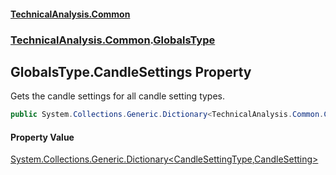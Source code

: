 #### [TechnicalAnalysis\.Common](Atypical.TechnicalAnalysis.Common.md 'Atypical\.TechnicalAnalysis\.Common')
### [TechnicalAnalysis\.Common](Atypical.TechnicalAnalysis.Common.md#TechnicalAnalysis.Common 'TechnicalAnalysis\.Common').[GlobalsType](GlobalsType.md 'TechnicalAnalysis\.Common\.GlobalsType')

## GlobalsType\.CandleSettings Property

Gets the candle settings for all candle setting types\.

```csharp
public System.Collections.Generic.Dictionary<TechnicalAnalysis.Common.CandleSettingType,TechnicalAnalysis.Common.CandleSetting> CandleSettings { get; }
```

#### Property Value
[System\.Collections\.Generic\.Dictionary&lt;](https://docs.microsoft.com/en-us/dotnet/api/System.Collections.Generic.Dictionary-2 'System\.Collections\.Generic\.Dictionary\`2')[CandleSettingType](CandleSettingType.md 'TechnicalAnalysis\.Common\.CandleSettingType')[,](https://docs.microsoft.com/en-us/dotnet/api/System.Collections.Generic.Dictionary-2 'System\.Collections\.Generic\.Dictionary\`2')[CandleSetting](CandleSetting.md 'TechnicalAnalysis\.Common\.CandleSetting')[&gt;](https://docs.microsoft.com/en-us/dotnet/api/System.Collections.Generic.Dictionary-2 'System\.Collections\.Generic\.Dictionary\`2')